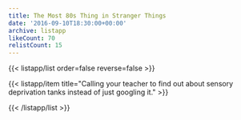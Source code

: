 ```yaml
---
title: The Most 80s Thing in Stranger Things
date: '2016-09-10T18:30:00+00:00'
archive: listapp
likeCount: 70
relistCount: 15
---
```


<!--more-->

{{< listapp/list order=false reverse=false >}}

   {{< listapp/item title="Calling your teacher to find out about sensory deprivation tanks instead of just googling it." >}}

{{< /listapp/list >}}
